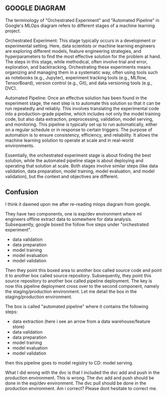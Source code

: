 ## GOOGLE DIAGRAM

The terminology of "Orchestrated Experiment" and "Automated Pipeline" in
Google's MLOps diagram refers to different stages of a machine learning project.

Orchestrated Experiment: This stage typically occurs in a development or
experimental setting. Here, data scientists or machine learning engineers are
exploring different models, feature engineering strategies, and hyperparameters
to find the most effective solution for the problem at hand. The steps in this
stage, while methodical, often involve trial and error, exploration, and
backtracking. Orchestrating these experiments means organizing and managing them
in a systematic way, often using tools such as notebooks (e.g., Jupyter),
experiment tracking tools (e.g., MLflow, TensorBoard), version control (e.g.,
Git), and data versioning tools (e.g., DVC).

Automated Pipeline: Once an effective solution has been found in the experiment
stage, the next step is to automate this solution so that it can be run
repeatedly and reliably. This involves translating the experimental code into a
production-grade pipeline, which includes not only the model training code, but
also data extraction, preprocessing, validation, model serving, and monitoring.
This pipeline is typically set up to run automatically, either on a regular
schedule or in response to certain triggers. The purpose of automation is to
ensure consistency, efficiency, and reliability. It allows the machine learning
solution to operate at scale and in real-world environments.

Essentially, the orchestrated experiment stage is about finding the best
solution, while the automated pipeline stage is about deploying and operating
that solution at scale. Both stages involve similar steps (like data validation,
data preparation, model training, model evaluation, and model validation), but
the context and objectives are different.

## Confusion

I think it dawned upon me after re-reading mlops diagram from google.

They have two components, one is exp/dev environment where ml engineers offline
extract data to somewhere for data analysis. Subsequently, google boxed the
follow five steps under "orchestrated experiment".

- data validation
- data preparation
- model training
- model evaluation
- model validation

Then they point this boxed area to another box called source code and point it
to another box called source repository. Subsequently, they point this source
repository to another box called pipeline deployment. The key is now this
pipeline deployment cross over to the second component, namely the
staging/production environment. Let me detail the box in the staging/production
environment.

The box is called "automated pipeline" where it contains the following steps:

- data extraction (here i see an arrow from a data warehouse/feature store)
- data validation
- data preparation
- model training
- model evaluation
- model validation

then this pipeline goes to model registry to CD: model serving.

What I did wrong with the dvc is that I included the dvc add and push in the
production environment. This is wrong. The dvc add and push should be done in
the exp/dev environment. The dvc pull should be done in the production
environment. Am i correct? Please dont hesitate to correct me.
